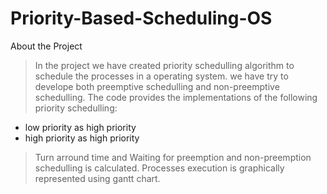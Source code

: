 # Priority-Based-Scheduling-OS
About the Project

> In the project we have created priority schedulling algorithm to schedule the processes in a operating system.
> we have try to develope both preemptive schedulling and non-preemptive schedulling.
> The code provides the implementations of the following priority schedulling:
 * low priority as high priority 
 * high priority as high priority

> Turn arround time and Waiting for preemption and non-preemption schedulling is calculated.
> Processes execution is graphically represented using gantt chart. 





